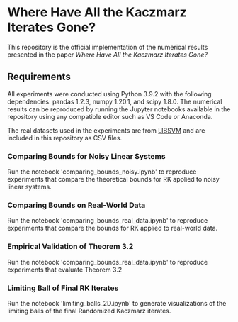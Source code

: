 # Where Have All the Kaczmarz Iterates Gone?

This repository is the official implementation of the numerical results presented in the paper _Where Have All the Kaczmarz Iterates Gone?_ 

## Requirements
All experiments were conducted using Python 3.9.2 with the following dependencies: pandas 1.2.3, numpy 1.20.1, and scipy 1.8.0. The numerical results can be reproduced by running the Jupyter notebooks available in the repository using any compatible editor such as VS Code or Anaconda.

The real datasets used in the experiments are from [LIBSVM](https://www.csie.ntu.edu.tw/~cjlin/libsvmtools/datasets/) and are included in this repository as CSV files.

### Comparing Bounds for Noisy Linear Systems
Run the notebook 'comparing_bounds_noisy.ipynb' to reproduce experiments that compare the theoretical bounds for RK applied to noisy linear systems.

### Comparing Bounds on Real-World Data
Run the notebook 'comparing_bounds_real_data.ipynb' to reproduce experiments that compare the bounds for RK applied to real-world data.

### Empirical Validation of Theorem 3.2
Run the notebook 'comparing_bounds_real_data.ipynb' to reproduce experiments that evaluate Theorem 3.2

### Limiting Ball of Final RK Iterates
Run the notebook 'limiting_balls_2D.ipynb' to generate visualizations of the limiting balls of the final Randomized Kaczmarz iterates.
